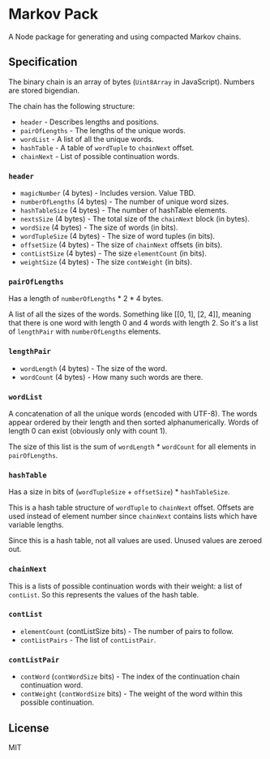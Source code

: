 # Markov Pack

A Node package for generating and using compacted Markov chains.

## Specification

The binary chain is an array of bytes (`Uint8Array` in JavaScript). Numbers are
stored bigendian.

The chain has the following structure:

- `header` - Describes lengths and positions.
- `pairOfLengths` - The lengths of the unique words.
- `wordList` - A list of all the unique words.
- `hashTable` - A table of `wordTuple` to `chainNext` offset.
- `chainNext` - List of possible continuation words.

### `header`

- `magicNumber` (4 bytes) - Includes version. Value TBD.
- `numberOfLengths` (4 bytes) - The number of unique word sizes.
- `hashTableSize` (4 bytes) - The number of hashTable elements.
- `nextsSize` (4 bytes) - The total size of the `chainNext` block (in bytes).
- `wordSize` (4 bytes) - The size of words (in bits).
- `wordTupleSize` (4 bytes) - The size of word tuples (in bits).
- `offsetSize` (4 bytes) - The size of `chainNext` offsets (in bits).
- `contListSize` (4 bytes) - The size `elementCount` (in bits).
- `weightSize` (4 bytes) - The size `contWeight` (in bits).

### `pairOfLengths`

Has a length of `numberOfLengths` * 2 * 4 bytes.

A list of all the sizes of the words. Something like [[0, 1], [2, 4]], meaning
that there is one word with length 0 and 4 words with length 2. So it's a list
of `lengthPair` with `numberOfLengths` elements.

### `lengthPair`

- `wordLength` (4 bytes) - The size of the word.
- `wordCount` (4 bytes) - How many such words are there.

### `wordList`

A concatenation of all the unique words (encoded with UTF-8). The words appear
ordered by their length and then sorted alphanumerically. Words of length 0 can
exist (obviously only with count 1).

The size of this list is the sum of `wordLength` * `wordCount` for all elements
in `pairOfLengths`.

### `hashTable`

Has a size in bits of (`wordTupleSize` + `offsetSize`) * `hashTableSize`.

This is a hash table structure of `wordTuple` to `chainNext` offset. Offsets are
used instead of element number since `chainNext` contains lists which have
variable lengths.

Since this is a hash table, not all values are used. Unused values are zeroed
out.

### `chainNext`

This is a lists of possible continuation words with their weight: a list of
`contList`. So this represents the values of the hash table.

### `contList`

- `elementCount` (contListSize bits) - The number of pairs to follow.
- `contListPairs` - The list of `contListPair`.

### `contListPair`

- `contWord` (`contWordSize` bits) - The index of the continuation chain
  continuation word.
- `contWeight` (`contWordSize` bits) - The weight of the word within this
  possible continuation.

## License

MIT
